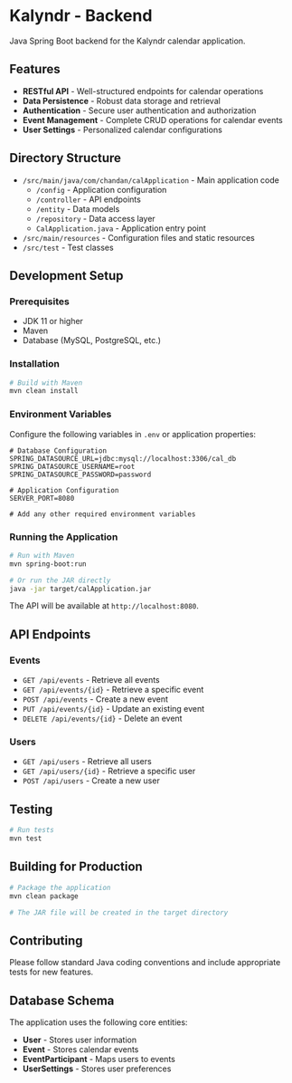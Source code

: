 # Kalyndr - Backend

Java Spring Boot backend for the Kalyndr calendar application.

## Features

- **RESTful API** - Well-structured endpoints for calendar operations
- **Data Persistence** - Robust data storage and retrieval
- **Authentication** - Secure user authentication and authorization
- **Event Management** - Complete CRUD operations for calendar events
- **User Settings** - Personalized calendar configurations

## Directory Structure

- `/src/main/java/com/chandan/calApplication` - Main application code
  - `/config` - Application configuration
  - `/controller` - API endpoints
  - `/entity` - Data models
  - `/repository` - Data access layer
  - `CalApplication.java` - Application entry point
- `/src/main/resources` - Configuration files and static resources
- `/src/test` - Test classes

## Development Setup

### Prerequisites
- JDK 11 or higher
- Maven
- Database (MySQL, PostgreSQL, etc.)

### Installation

```bash
# Build with Maven
mvn clean install
```

### Environment Variables

Configure the following variables in `.env` or application properties:

```
# Database Configuration
SPRING_DATASOURCE_URL=jdbc:mysql://localhost:3306/cal_db
SPRING_DATASOURCE_USERNAME=root
SPRING_DATASOURCE_PASSWORD=password

# Application Configuration
SERVER_PORT=8080

# Add any other required environment variables
```

### Running the Application

```bash
# Run with Maven
mvn spring-boot:run

# Or run the JAR directly
java -jar target/calApplication.jar
```

The API will be available at `http://localhost:8080`.

## API Endpoints

### Events
- `GET /api/events` - Retrieve all events
- `GET /api/events/{id}` - Retrieve a specific event
- `POST /api/events` - Create a new event
- `PUT /api/events/{id}` - Update an existing event
- `DELETE /api/events/{id}` - Delete an event

### Users
- `GET /api/users` - Retrieve all users
- `GET /api/users/{id}` - Retrieve a specific user
- `POST /api/users` - Create a new user

## Testing

```bash
# Run tests
mvn test
```

## Building for Production

```bash
# Package the application
mvn clean package

# The JAR file will be created in the target directory
```

## Contributing

Please follow standard Java coding conventions and include appropriate tests for new features.

## Database Schema

The application uses the following core entities:

- **User** - Stores user information
- **Event** - Stores calendar events
- **EventParticipant** - Maps users to events
- **UserSettings** - Stores user preferences